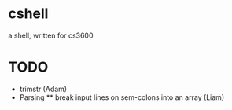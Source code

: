 cshell
======

a shell, written for cs3600


TODO
====

* trimstr (Adam)
* Parsing
** break input lines on sem-colons into an array (Liam) 
